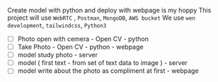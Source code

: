 Create model with python and deploy with webpage is my hoppy
This project will use `WebRTC` , `Postman`, `MongoDB`, `AWS bucket`
We use `wen development`, `tailwindcss`, `Python3`

- [ ] Photo open with cemera - Open CV - python
- [ ] Take Photo - Open CV - python - webpage
- [ ] model study photo - server
- [ ] model ( first text - from set of text data to image ) - server
- [ ] model write about the photo as compliment at first - webpage
